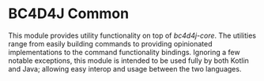 # BC4D4J Common
This module provides utility functionality on top of *bc4d4j-core*. The utilities range from easily building commands
to providing opinionated implementations to the command functionality bindings. Ignoring a few notable exceptions, this
module is intended to be used fully by both Kotlin and Java; allowing easy interop and usage between the two languages.

